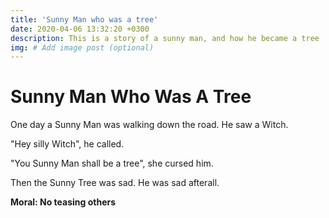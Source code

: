 ```yaml
---
title: 'Sunny Man who was a tree'
date: 2020-04-06 13:32:20 +0300
description: This is a story of a sunny man, and how he became a tree
img: # Add image post (optional)
---
```


# Sunny Man Who Was A Tree


One day a Sunny Man was walking down the road. He saw a Witch.

"Hey silly Witch", he called. 

"You Sunny Man shall be a tree", she cursed him.

Then the Sunny Tree was sad. He was sad afterall. 

**Moral: No teasing others**
